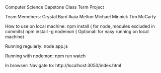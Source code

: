 Computer Science Capstone Class Term Project

Team Memebers: 
Crystal Byrd 
Ikaia Melton 
Michael Minnick 
Tim McCarty

How to use on local machine: npm install ( for node_modules excluded in commits) npm install -g nodemon (
Optional: for easy running on local machine)

Running regularly: node app.js

Running with nodemon: npm run watch

In browser: Navigate to: http://localhost:3050/index.html
